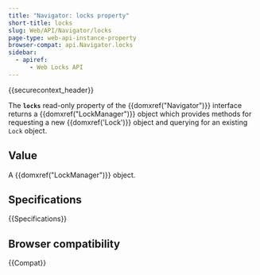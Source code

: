 ```yaml
---
title: "Navigator: locks property"
short-title: locks
slug: Web/API/Navigator/locks
page-type: web-api-instance-property
browser-compat: api.Navigator.locks
sidebar:
  - apiref:
      - Web Locks API
---
```


{{securecontext_header}}

The **`locks`** read-only property of
the {{domxref("Navigator")}} interface returns a {{domxref("LockManager")}} object
which provides methods for requesting a new {{domxref('Lock')}} object and querying
for an existing `Lock` object.

## Value

A {{domxref("LockManager")}} object.

## Specifications

{{Specifications}}

## Browser compatibility

{{Compat}}

